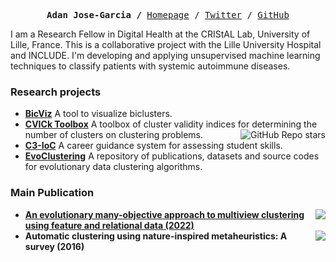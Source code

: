 
<p><pre align="center">
<strong>Adan Jose-Garcia /</strong> <a href="https://adanjoga.github.io/">Homepage</a> / <a href="https://twitter.com/adanjoga">Twitter</a> / <a href="https://github.com/adanjoga">GitHub</a>
</pre></p>

I am a Research Fellow in Digital Health at the CRIStAL Lab, University of Lille, France. This is a collaborative project with the Lille University Hospital and INCLUDE. I'm developing and applying unsupervised machine learning techniques to classify patients with systemic autoimmune diseases.

### Research projects

- **[BicViz](https://adanjoga.github.io/project/bicviz/)** A tool to visualize biclusters.
- **[CVICk Toolbox](https://adanjoga.github.io/project/cvitoolbox-project/)** A toolbox of cluster validity indices for determining the number of clusters on clustering problems.  <img align="right" alt="GitHub Repo stars" src="https://img.shields.io/github/stars/adanjoga/cvik-toolbox?style=social"> 
- **[C3-IoC](https://www.c3-ioc.co.uk/)** A career guidance system for assessing student skills. 
- **[EvoClustering](https://evoclustering.github.io/)** A repository of publications, datasets and source codes for evolutionary data clustering algorithms. 

### Main Publication

- <a href="https://doi.org/10.1016/j.asoc.2021.107425"><img src="https://img.shields.io/badge/DOI-10.1016%2Fj.asoc.2021.107425-cfd8dc?labelColor=black&style=flat-square" align="right"/></a> **[An evolutionary many-objective approach to multiview clustering using feature and relational data (2022)](https://github.com/adanjoga/mvmc)**
- <a href="https://doi.org/10.1016/j.asoc.2015.12.001"><img src="https://img.shields.io/badge/DOI-10.1016%2Fj.asoc.2015.12.001-cfd8dc?labelColor=black&style=flat-square" align="right"/></a> **Automatic clustering using nature-inspired metaheuristics: A survey (2016)**
